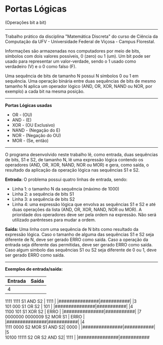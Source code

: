 # Portas Lógicas
(Operações bit a bit)

____________________________________________________________________________________________________________________


Trabalho prático da disciplina "Matemática Discreta" do curso de Ciência da Computação da UFV - Universidade Federal de Viçosa - Campus Florestal.

Informações são armazenadas nos computadores por meio de bits, 
símbolos com dois valores possíveis, 0 (zero) ou 1 (um). Um bit pode ser usado para
representar um valor-verdade, sendo o 1 usado como verdadeiro (V) e o 0 como falso (F).


Uma sequência de bits de tamanho N possui N símbolos 0 ou 1 em sequência. Uma
operação binária entre duas sequências de bits de mesmo tamanho N aplica um operador
lógico (AND, OR, XOR, NAND ou NOR, por exemplo) a cada bit na mesma posição.

____________________________________________________________________________________________________________________


**Portas Lógicas usadas**

* OR - (OU)
* AND - (E)
* XOR - (OU Exclusivo)
* NAND - (Negação do E)
* NOR - (Negação do OU)
* MOR - (Se, então)

____________________________________________________________________________________________________________________


O programa desenvolvido neste trabalho lê, como entrada, duas
sequências de bits, S1 e S2, de tamanho N, lê uma expressão lógica contendo os
operadores (AND, OR, XOR, NAND, NOR ou MOR) e gera, como saída, o
resultado da aplicação da operação lógica nas sequências S1 e S2.

**Entrada:**
O problema possui quatro linhas de entrada, sendo:
* Linha 1: o tamanho N da sequência (máximo de 1000)
* Linha 2: a sequência de bits S1 
* Linha 3: a sequência de bits S2
* Linha 4: uma expressão lógica que envolva as sequências S1 e S2 e até duas operações
da lista (AND, OR, XOR, NAND, NOR ou MOR). A prioridade dos operadores deve ser
pela ordem na expressão. Não será utilizado parênteses para mudar a ordem.


**Saída:**
Uma linha com uma sequência de N bits como resultado da expressão lógica. Caso o
tamanho de alguma das sequências S1 e S2 seja diferente de N, deve ser gerado ERRO
como saída. Caso a operação da entrada seja diferente das permitidas, deve ser gerado
ERRO como saída. Caso algum símbolo das sequências S1 ou S2 seja diferente de 0 ou
1, deve ser gerado ERRO como saída.

____________________________________________________________________________________________________________________


**Exemplos de entrada/saída:**

| **Entrada**   | **Saída** |
|---------------|-----------|
|4         
1111 
1111
S1 AND S2       | 1111      |
|###############|###########|
|3         
101 
000
S1 OR S2        | 101        |
|###############|###########|
|4         
1100 
101
S1 XOR S2       | ERRO      |
|###############|###########|
|7         
0000000 
0000009
S2 MOR S1       | ERRO      |
|###############|###########|
|4         
1111 
0000
S2 MOR S1 AND S2| 0000      |
|###############|###########|
|5         
10100 
11111
S2 OR S2 AND S2| 1111      |
|###############|###########


